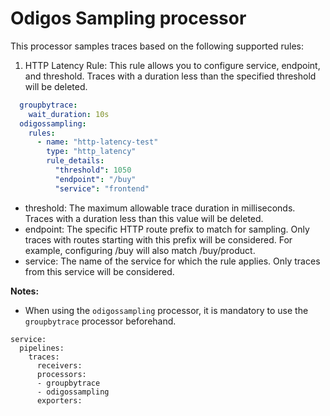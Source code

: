 # Odigos Sampling processor

This processor samples traces based on the following supported rules:

1. HTTP Latency Rule: This rule allows you to configure service, endpoint, and threshold. Traces with a duration less than the specified threshold will be deleted.


``` yaml
  groupbytrace:
    wait_duration: 10s
  odigossampling:                                                                                                                                                                                         
    rules:
      - name: "http-latency-test"
        type: "http_latency"
        rule_details: 
          "threshold": 1050
          "endpoint": "/buy"
          "service": "frontend"
```
- threshold: The maximum allowable trace duration in milliseconds. Traces with a duration less than this value will be deleted.
- endpoint: The specific HTTP route prefix to match for sampling. Only traces with routes starting with this prefix will be considered. For example, configuring /buy will also match /buy/product.
- service: The name of the service for which the rule applies. Only traces from this service will be considered.


**Notes:**
- When using the `odigossampling` processor, it is mandatory to use the `groupbytrace` processor beforehand.
```
service:
  pipelines:
    traces:
      receivers:
      processors:
      - groupbytrace
      - odigossampling
      exporters:
```